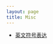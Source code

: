 ```yaml
---
layout: page
title: Misc
---
```

<div class="">
    <ul class="hide">
        <li><a href="https://www.zybuluo.com/lanxinyuchs/note/19206">英文符号表达</a></li>
    </ul>
</div>